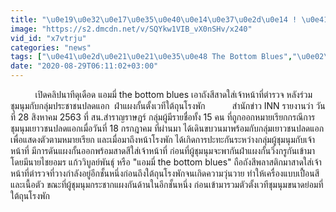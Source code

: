 ```yaml
---
title: "\u0e19\u0e32\u0e17\u0e35\u0e40\u0e14\u0e37\u0e2d\u0e14 ! \u0e41\u0e2d\u0e21\u0e21\u0e35\u0e48 \u0e08\u0e31\u0e14\u0e2b\u0e19\u0e31\u0e01\u0e2a\u0e32\u0e14\u0e16\u0e31\u0e07\u0e2a\u0e35\u0e43\u0e2a\u0e48\u0e15\u0e33\u0e23\u0e27\u0e08 \u0e0a\u0e38\u0e21\u0e19\u0e38\u0e21\u0e2d\u0e25\u0e2b\u0e21\u0e48\u0e32\u0e19"
image: "https://s2.dmcdn.net/v/SQYkw1VIB_vX0nSHv/x240"
vid_id: "x7vtrju"
categories: "news"
tags: ["\u0e41\u0e2d\u0e21\u0e21\u0e35\u0e48 The Bottom Blues","\u0e02\u0e48\u0e32\u0e27\u0e01\u0e32\u0e23\u0e40\u0e21\u0e37\u0e2d\u0e07","\u0e1b\u0e23\u0e30\u0e17\u0e49\u0e27\u0e07"]
date: "2020-08-29T06:11:02+03:00"
---
```

          เปิดคลิปนาทีดุเดือด แอมมี่ the bottom blues เอาถังสีสาดใส่เจ้าหน้าที่ตำรวจ หลังร่วมชุมนุมกับกลุ่มประชาชนปลดแอก  ฝ่าแผงกั้นตั้งเวทีใต้ถุนโรงพัก           สำนักข่าว INN รายงานว่า วันที่ 28 สิงหาคม 2563 ที่ สน.สำราญราษฎร์ กลุ่มผู้มีรายชื่อทั้ง 15 คน ที่ถูกออกหมายเรียกกรณีการชุมนุมเยาวชนปลดแอกเมื่อวันที่ 18 กรกฎาคม ที่ผ่านมา ได้เดินขบวนมาพร้อมกับกลุ่มเยาวชนปลดแอก เพื่อแสดงตัวตามหมายเรียก และเมื่อมาถึงหน้าโรงพัก ได้เกิดการปะทะกันระหว่างกลุ่มผู้ชุมนุมกับเจ้าหน้าที่ มีการดันแผงกั้นออกพร้อมสาดสีใส่เจ้าหน้าที่ ก่อนที่ผู้ชุมนุมจะพากันฝ่าแผงกั้นวิ่งกรูกันเข้ามา โดยมีนายไชยอมร แก้ววิบูลย์พันธุ์ หรือ &quot;แอมมี่ the bottom blues&quot; ถือถังสีพลาสติกมาสาดใส่เจ้าหน้าที่ตำรวจที่วางกำลังอยู่อีกชั้นหนึ่งก่อนถึงใต้ถุนโรงพักจนเกิดความวุ่นวาย ทำให้เครื่องแบบเปื้อนสีและเนื้อตัว ขณะที่ผู้ชุมนุมกระชากแผงกันด้านในอีกชั้นหนึ่ง ก่อนเข้ามารวมตัวตั้งเวทีชุมนุมขนาดย่อมที่ใต้ถุนโรงพัก
